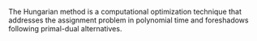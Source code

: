The Hungarian method is a computational optimization technique that addresses the assignment problem in polynomial time and foreshadows following primal-dual alternatives.
